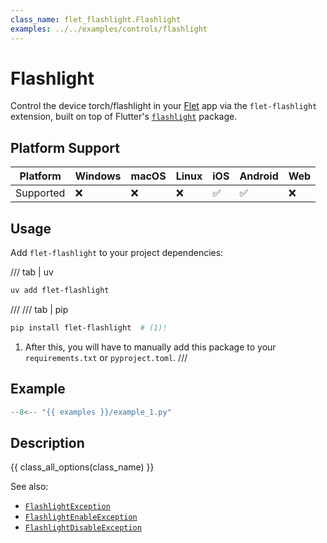 ```yaml
---
class_name: flet_flashlight.Flashlight
examples: ../../examples/controls/flashlight
---
```


# Flashlight

Control the device torch/flashlight in your [Flet](https://flet.dev) app via the `flet-flashlight` extension, built on top of Flutter's [`flashlight`](https://pub.dev/packages/flashlight) package.

## Platform Support

| Platform | Windows | macOS | Linux | iOS | Android | Web |
|----------|---------|-------|-------|-----|---------|-----|
| Supported|    ❌    |   ❌   |   ❌   |  ✅  |    ✅    |  ❌  |

## Usage

Add `flet-flashlight` to your project dependencies:

/// tab | uv
```bash
uv add flet-flashlight
```

///
/// tab | pip
```bash
pip install flet-flashlight  # (1)!
```

1. After this, you will have to manually add this package to your `requirements.txt` or `pyproject.toml`.
///

## Example

```python
--8<-- "{{ examples }}/example_1.py"
```

## Description

{{ class_all_options(class_name) }}

See also:
- [`FlashlightException`](exceptions/flashlight_exception.md)
- [`FlashlightEnableException`](exceptions/flashlight_enable_exception.md)
- [`FlashlightDisableException`](exceptions/flashlight_disable_exception.md)
